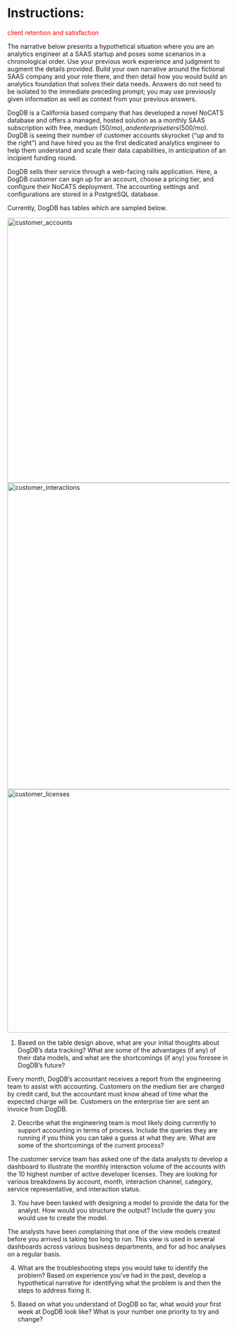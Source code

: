 # Instructions: 

<font color='red'>client retention and satisfaction</font>

The narrative below presents a hypothetical situation where you are an analytics engineer at a
SAAS startup and poses some scenarios in a chronological order. Use your previous work experience and
judgment to augment the details provided. Build your own narrative around the fictional SAAS company and
your role there, and then detail how you would build an analytics foundation that solves their data needs.
Answers do not need to be isolated to the immediate preceding prompt; you may use previously given
information as well as context from your previous answers.

DogDB is a California based company that has developed a novel NoCATS database and offers a managed,
hosted solution as a monthly SAAS subscription with free, medium ($50/mo), and enterprise tiers ($500/mo).
DogDB is seeing their number of customer accounts skyrocket (“up and to the right”) and have hired you as
the first dedicated analytics engineer to help them understand and scale their data capabilities, in anticipation
of an incipient funding round.

DogDB sells their service through a web-facing rails application. Here, a DogDB customer can sign up for an
account, choose a pricing tier, and configure their NoCATS deployment. The accounting settings and
configurations are stored in a PostgreSQL database.

Currently, DogDB has tables which are sampled below.

<img width="599" alt="customer_accounts" src="https://github.com/mindyng/Take-Homes/assets/12889138/51047266-37fd-4e26-a81e-0ce43648cf76">

<img width="693" alt="customer_interactions" src="https://github.com/mindyng/Take-Homes/assets/12889138/01b45ea2-79f6-454c-84e7-7987b0bee75e">

<img width="550" alt="customer_licenses" src="https://github.com/mindyng/Take-Homes/assets/12889138/17af00d7-c28a-42f4-8bb6-94ef1346c887">

1) Based on the table design above, what are your initial thoughts about DogDB’s data tracking? What are
some of the advantages (if any) of their data models, and what are the shortcomings (if any) you foresee in
DogDB’s future?

Every month, DogDB’s accountant receives a report from the engineering team to assist with accounting.
Customers on the medium tier are charged by credit card, but the accountant must know ahead of time what
the expected charge will be. Customers on the enterprise tier are sent an invoice from DogDB.

2) Describe what the engineering team is most likely doing currently to support accounting in terms of
process. Include the queries they are running if you think you can take a guess at what they are. What are
some of the shortcomings of the current process?

The customer service team has asked one of the data analysts to develop a dashboard to illustrate the
monthly interaction volume of the accounts with the 10 highest number of active developer licenses. They are
looking for various breakdowns by account, month, interaction channel, category, service representative, and
interaction status.

3) You have been tasked with designing a model to provide the data for the analyst. How would you structure
the output? Include the query you would use to create the model.

The analysts have been complaining that one of the view models created before you arrived is taking too long
to run. This view is used in several dashboards across various business departments, and for ad hoc analyses
on a regular basis.

4) What are the troubleshooting steps you would take to identify the problem? Based on experience you’ve
had in the past, develop a hypothetical narrative for identifying what the problem is and then the steps to
address fixing it.

5) Based on what you understand of DogDB so far, what would your first week at DogDB look like? What is
your number one priority to try and change?
